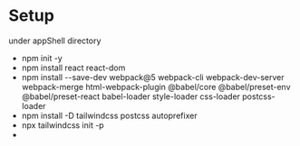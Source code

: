 # Setup
under appShell directory
- npm init -y
- npm install react react-dom 
- npm install --save-dev webpack@5 webpack-cli webpack-dev-server webpack-merge html-webpack-plugin @babel/core @babel/preset-env @babel/preset-react babel-loader style-loader css-loader postcss-loader
- npm install -D tailwindcss postcss autoprefixer
- npx tailwindcss init -p
- 